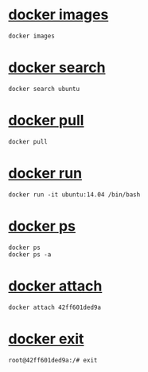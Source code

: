 # [docker images](01_docker_images.md)
```
docker images
```

# [docker search](02_docker_search.md)
```
docker search ubuntu
```

# [docker pull](03_docker_pull.md)
```
docker pull
```

# [docker run](04_docker_run.md)
```
docker run -it ubuntu:14.04 /bin/bash
```

# [docker ps](05_docker_ps.md)
```
docker ps
docker ps -a
```

# [docker attach](06_docker_attach.md)
```
docker attach 42ff601ded9a
```

# [docker exit](07_docker_exit.md)
```
root@42ff601ded9a:/# exit
```
